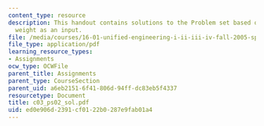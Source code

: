 ```yaml
---
content_type: resource
description: This handout contains solutions to the Problem set based on the user
  weight as an input.
file: /media/courses/16-01-unified-engineering-i-ii-iii-iv-fall-2005-spring-2006/ed0e906d2391cf0122b0287e9fab01a4_c03_ps02_sol.pdf
file_type: application/pdf
learning_resource_types:
- Assignments
ocw_type: OCWFile
parent_title: Assignments
parent_type: CourseSection
parent_uid: a6eb2151-6f41-806d-94ff-dc83eb5f4337
resourcetype: Document
title: c03_ps02_sol.pdf
uid: ed0e906d-2391-cf01-22b0-287e9fab01a4
---
```

